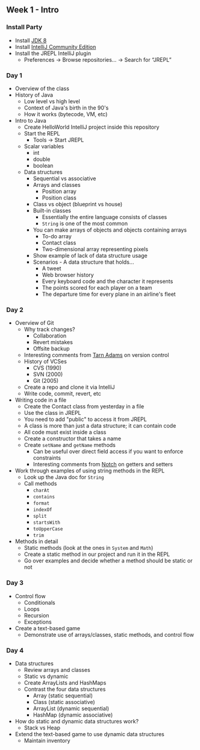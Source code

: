 ## Week 1 - Intro

### Install Party

* Install [JDK 8](http://www.oracle.com/technetwork/java/javase/downloads/jdk8-downloads-2133151.html)
* Install [IntelliJ Community Edition](https://www.jetbrains.com/idea/download/)
* Install the JREPL IntelliJ plugin
  * Preferences -> Browse repositories… -> Search for “JREPL”

### Day 1

* Overview of the class
* History of Java
  * Low level vs high level
  * Context of Java's birth in the 90's
  * How it works (bytecode, VM, etc)
* Intro to Java
  * Create HelloWorld IntelliJ project inside this repository
  * Start the REPL
    * Tools -> Start JREPL
  * Scalar variables
    * int
    * double
    * boolean
  * Data structures
    * Sequential vs associative
    * Arrays and classes
      * Position array
      * Position class
    * Class vs object (blueprint vs house)
    * Built-in classes
      * Essentially the entire language consists of classes
      * `String` is one of the most common
    * You can make arrays of objects and objects containing arrays
      * To-do array
      * Contact class
      * Two-dimensional array representing pixels
    * Show example of lack of data structure usage
    * Scenarios - A data structure that holds...
      * A tweet
      * Web browser history
      * Every keyboard code and the character it represents
      * The points scored for each player on a team
      * The departure time for every plane in an airline's fleet

### Day 2

* Overview of Git
  * Why track changes?
    * Collaboration
    * Revert mistakes
    * Offsite backup
  * Interesting comments from [Tarn Adams](https://www.reddit.com/r/IAmA/comments/1avszc/im_tarn_adams_of_bay_12_games_cocreator_of_dwarf/c919fo8) on version control
  * History of VCSes
    * CVS (1990)
    * SVN (2000)
    * Git (2005)
  * Create a repo and clone it via IntelliJ
  * Write code, commit, revert, etc
* Writing code in a file
  * Create the Contact class from yesterday in a file
  * Use the class in JREPL
  * You need to add "public" to access it from JREPL
  * A class is more than just a data structure; it can contain code
  * All code must exist inside a class
  * Create a constructor that takes a name
  * Create `setName` and `getName` methods
    * Can be useful over direct field access if you want to enforce constraints
    * Interesting comments from [Notch](http://notch.tumblr.com/post/15782716917/coding-skill-and-the-decline-of-stagnation) on getters and setters
* Work through examples of using string methods in the REPL
  * Look up the Java doc for `String`
  * Call methods
    * `charAt`
    * `contains`
    * `format`
    * `indexOf`
    * `split`
    * `startsWith`
    * `toUpperCase`
    * `trim`
* Methods in detail
  * Static methods (look at the ones in `System` and `Math`)
  * Create a static method in our project and run it in the REPL
  * Go over examples and decide whether a method should be static or not

### Day 3

* Control flow
  * Conditionals
  * Loops
  * Recursion
  * Exceptions
* Create a text-based game
  * Demonstrate use of arrays/classes, static methods, and control flow

### Day 4

* Data structures
  * Review arrays and classes
  * Static vs dynamic
  * Create ArrayLists and HashMaps
  * Contrast the four data structures
    * Array (static sequential)
    * Class (static associative)
    * ArrayList (dynamic sequential)
    * HashMap (dynamic associative)
* How do static and dynamic data structures work?
  * Stack vs Heap
* Extend the text-based game to use dynamic data structures
  * Maintain inventory
